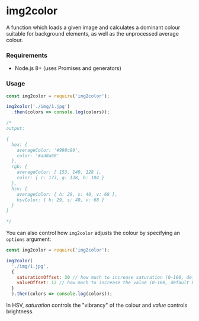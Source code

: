 # img2color

A function which loads a given image and calculates a dominant colour suitable for background elements, as well as the unprocessed average colour.

### Requirements

+ Node.js 8+ (uses Promises and generators)

### Usage

```js
const img2color = require('img2color');

img2color('./img/1.jpg')
  .then(colors => console.log(colors));

/*
output:

{
  hex: {
    averageColor: '#998c80',
    color: '#ad8a68'
  },
  rgb: {
    averageColor: [ 153, 140, 128 ],
    color: { r: 173, g: 138, b: 104 }
  },
  hsv: {
    averageColor: { h: 29, s: 40, v: 68 },
    hsvColor: { h: 29, s: 40, v: 68 }
  }
}

*/

```

You can also control how `img2color` adjusts the colour by specifying an `options` argument:


```js
const img2color = require('img2color');

img2color(
  './img/1.jpg',
  {
    saturationOffset: 30 // how much to increase saturation (0-100, default 24)
    valueOffset: 12 // how much to increase the value (0-100, default 8)
  }
  ).then(colors => console.log(colors));

```

In HSV, *saturation* controls the "vibrancy" of the colour and *value* controls brightness.
